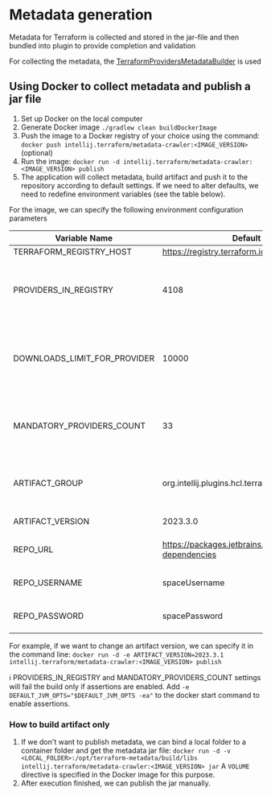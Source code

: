 # Metadata generation

Metadata for Terraform is collected and stored in the jar-file and then bundled into plugin to provide completion and validation

For collecting the metadata, the [TerraformProvidersMetadataBuilder](ls-schemas-extractor/src/TerraformProvidersMetadataBuilder.kt)
is used

## Using Docker to collect metadata and publish a jar file
1. Set up Docker on the local computer
2. Generate Docker image `./gradlew clean buildDockerImage`
3. Push the image to a Docker registry of your choice using the command: `docker push intellij.terraform/metadata-crawler:<IMAGE_VERSION>` (optional)
4. Run the image: `docker run -d intellij.terraform/metadata-crawler:<IMAGE_VERSION> publish`
5. The application will collect metadata, build artifact and push it to the repository according to default settings. If we need to alter defaults, we need to redefine environment variables (see the table below).

For the image, we can specify the following environment configuration parameters

| Variable Name              | Default Value                                          | Comment                                                           |
|----------------------------|--------------------------------------------------------|-------------------------------------------------------------------|
| TERRAFORM_REGISTRY_HOST    | https://registry.terraform.io                          |                                                                   |
| PROVIDERS_IN_REGISTRY      | 4108                                                   | Minimum providers that can be fetched from the registry           |
| DOWNLOADS_LIMIT_FOR_PROVIDER | 10000                                                 | Minimum download numbers for provider to include it into metadata |
| MANDATORY_PROVIDERS_COUNT  | 33                                                     | Nesessary providers number from the `hashicorp` namespace         |
| ARTIFACT_GROUP             | org.intellij.plugins.hcl.terraform                     | Maven coordinates for the metadata jar                            |
| ARTIFACT_VERSION           | 2023.3.0                                               | Metadata version                                                  |
| REPO_URL                   | https://packages.jetbrains.team/maven/p/ij/intellij-dependencies | Maven repository URL                                              |
| REPO_USERNAME              | spaceUsername                                          | Maven repository username                                         |
| REPO_PASSWORD              | spacePassword                                          | Maven repository password                                         |

For example, if we want to change an artifact version, we can specify it in the command line:
`docker run -d -e ARTIFACT_VERSION=2023.3.1  intellij.terraform/metadata-crawler:<IMAGE_VERSION> publish`

ℹ️ PROVIDERS_IN_REGISTRY and MANDATORY_PROVIDERS_COUNT settings will fail the build only if assertions are enabled.
Add `-e DEFAULT_JVM_OPTS="$DEFAULT_JVM_OPTS -ea"` to the docker start command to enable assertions.

### How to build artifact only
1. If we don't want to publish metadata, we can bind a local folder to a container folder and get the metadata 
jar file: `docker run -d -v <LOCAL_FOLDER>:/opt/terraform-metadata/build/libs intellij.terraform/metadata-crawler:<IMAGE_VERSION> jar`
A `VOLUME` directive is specified in the Docker image for this purpose. 
2. After execution finished, we can publish the jar manually.